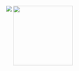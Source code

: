 <p align="left">
  <a href="https://github.com/anuraghazra/github-readme-stats">
    <img
      align="left"
      src="https://github-readme-stats.vercel.app/api/top-langs/?username=isandratskiy&layout=compact&langs_count=8"
    />
  </a>
  <a href="https://github.com/anuraghazra/github-readme-stats">
    <img
      align="center"
      height="165"
      src="https://github-readme-stats.vercel.app/api?username=isandratskiy&count_private=true&show_icons=true&custom_title=Github%20Status&hide=issues"
    />
  </a>
</p>

